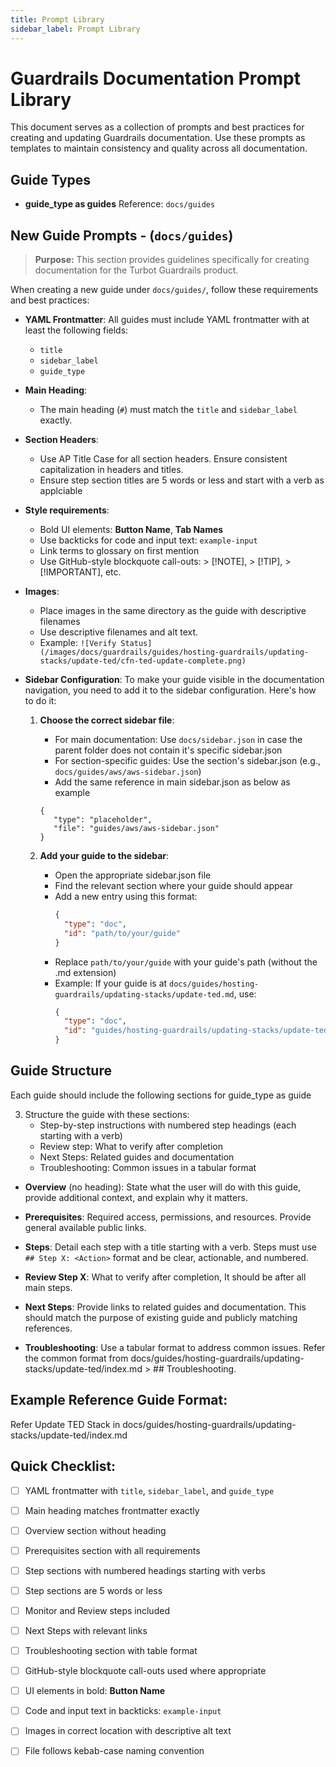 ```yaml
---
title: Prompt Library
sidebar_label: Prompt Library
---
```


# Guardrails Documentation Prompt Library

This document serves as a collection of prompts and best practices for creating and updating Guardrails documentation. Use these prompts as templates to maintain consistency and quality across all documentation.


## Guide Types

- **guide_type as guides**
  Reference: `docs/guides`


## New Guide Prompts - (`docs/guides`)

> **Purpose:** This section provides guidelines specifically for creating documentation for the Turbot Guardrails product.

When creating a new guide under `docs/guides/`, follow these requirements and best practices:

- **YAML Frontmatter**: All guides must include YAML frontmatter with at least the following fields:
  - `title`
  - `sidebar_label`
  - `guide_type`

- **Main Heading**:
  - The main heading (`#`) must match the `title` and `sidebar_label` exactly.

- **Section Headers**:
  - Use AP Title Case for all section headers. Ensure consistent capitalization in headers and titles.
  - Ensure step section titles are 5 words or less and start with a verb as applciable

- **Style requirements**:
  - Bold UI elements: **Button Name**, **Tab Names**
  - Use backticks for code and input text: `example-input`
  - Link terms to glossary on first mention
  - Use GitHub-style blockquote call-outs: > [!NOTE], > [!TIP], > [!IMPORTANT], etc.

- **Images**:
  - Place images in the same directory as the guide with descriptive filenames
  - Use descriptive filenames and alt text.
  - Example: `![Verify Status](/images/docs/guardrails/guides/hosting-guardrails/updating-stacks/update-ted/cfn-ted-update-complete.png)`

- **Sidebar Configuration**: To make your guide visible in the documentation navigation, you need to add it to the sidebar configuration. Here's how to do it:

  1. **Choose the correct sidebar file**:
     - For main documentation: Use `docs/sidebar.json` in case the parent folder does not contain it's specific sidebar.json
     - For section-specific guides: Use the section's sidebar.json (e.g., `docs/guides/aws/aws-sidebar.json`)
     - Add the same reference in main sidebar.json as below as example
      ```
      {
         "type": "placeholder",
         "file": "guides/aws/aws-sidebar.json"
      }
      ```

  2. **Add your guide to the sidebar**:
     - Open the appropriate sidebar.json file
     - Find the relevant section where your guide should appear
     - Add a new entry using this format:
       ```json
       {
         "type": "doc",
         "id": "path/to/your/guide"
       }
       ```
     - Replace `path/to/your/guide` with your guide's path (without the .md extension)
     - Example: If your guide is at `docs/guides/hosting-guardrails/updating-stacks/update-ted.md`, use:
       ```json
       {
         "type": "doc",
         "id": "guides/hosting-guardrails/updating-stacks/update-ted"
       }
       ```

## Guide Structure

Each guide should include the following sections for guide_type as guide


3. Structure the guide with these sections:
   - Step-by-step instructions with numbered step headings (each starting with a verb)
   - Review step: What to verify after completion
   - Next Steps: Related guides and documentation
   - Troubleshooting: Common issues in a tabular format


- **Overview** (no heading): State what the user will do with this guide, provide additional context, and explain why it matters.

- **Prerequisites**: Required access, permissions, and resources. Provide general available public links.

- **Steps**: Detail each step with a title starting with a verb. Steps must use `## Step X: <Action>` format and be clear, actionable, and numbered.

- **Review Step X**: What to verify after completion, It should be after all main steps.

<!-- Challenge is when we generate the images using scribe, how we make cursor know which one should be included as review steps, mean this has to be edited during the SOP creation at scribe? -->

- **Next Steps**: Provide links to related guides and documentation. This should match the purpose of existing guide and publicly matching references.

- **Troubleshooting**: Use a tabular format to address common issues. Refer the common format from docs/guides/hosting-guardrails/updating-stacks/update-ted/index.md > ## Troubleshooting.

## Example Reference Guide Format:

Refer Update TED Stack in docs/guides/hosting-guardrails/updating-stacks/update-ted/index.md


## Quick Checklist:

- [ ] YAML frontmatter with `title`, `sidebar_label`, and `guide_type`
- [ ] Main heading matches frontmatter exactly
- [ ] Overview section without heading
- [ ] Prerequisites section with all requirements
- [ ] Step sections with numbered headings starting with verbs
- [ ] Step sections are 5 words or less
- [ ] Monitor and Review steps included
- [ ] Next Steps with relevant links
- [ ] Troubleshooting section with table format
- [ ] GitHub-style blockquote call-outs used where appropriate
- [ ] UI elements in bold: **Button Name**
- [ ] Code and input text in backticks: `example-input`
- [ ] Images in correct location with descriptive alt text
- [ ] File follows kebab-case naming convention


